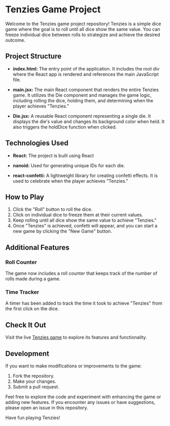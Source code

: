 # Tenzies Game Project

Welcome to the Tenzies game project repository! Tenzies is a simple dice game where the goal is to roll until all dice show the same value. You can freeze individual dice between rolls to strategize and achieve the desired outcome.

## Project Structure

- **index.html:** The entry point of the application. It includes the root div where the React app is rendered and references the main JavaScript file.

- **main.jsx:** The main React component that renders the entire Tenzies game. It utilizes the Die component and manages the game logic, including rolling the dice, holding them, and determining when the player achieves "Tenzies."

- **Die.jsx:** A reusable React component representing a single die. It displays the die's value and changes its background color when held. It also triggers the holdDice function when clicked.

## Technologies Used

- **React:** The project is built using React

- **nanoid:** Used for generating unique IDs for each die.

- **react-confetti:** A lightweight library for creating confetti effects. It is used to celebrate when the player achieves "Tenzies."

## How to Play

1. Click the "Roll" button to roll the dice.
2. Click on individual dice to freeze them at their current values.
3. Keep rolling until all dice show the same value to achieve "Tenzies."
4. Once "Tenzies" is achieved, confetti will appear, and you can start a new game by clicking the "New Game" button.

## Additional Features

### Roll Counter

The game now includes a roll counter that keeps track of the number of rolls made during a game.

### Time Tracker

A timer has been added to track the time it took to achieve "Tenzies" from the first click on the dice.

## Check It Out

Visit the live [Tenzies game](https://tenzies-gameproj.netlify.app/) to explore its features and functionality.

## Development

If you want to make modifications or improvements to the game:

1. Fork the repository.
2. Make your changes.
3. Submit a pull request.

Feel free to explore the code and experiment with enhancing the game or adding new features. If you encounter any issues or have suggestions, please open an issue in this repository.

Have fun playing Tenzies!
